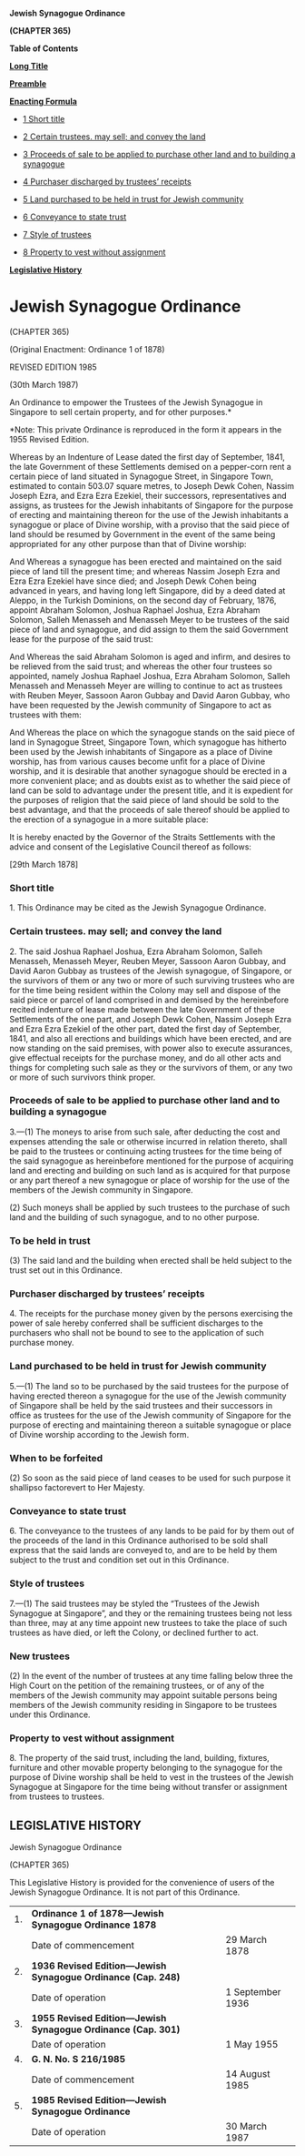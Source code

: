 **Jewish Synagogue Ordinance**

**(CHAPTER 365)**

**Table of Contents**

[**Long Title**](#Jewish-Synagogue-Ordinance)

[**Preamble**](#Preamble)

[**Enacting Formula**](#Enacting-Formula)

- [1 Short title](#Short-title)

- [2 Certain trustees. may sell; and convey the land](#Certain-trustees-may-sell;-and-convey-the-land)

- [3 Proceeds of sale to be applied to purchase other land and to building a synagogue](#Proceeds-of-sale-to-be-applied-to-purchase-other-land-and-to-building-a-synagogue)

- [4 Purchaser discharged by trustees’ receipts](#Purchaser-discharged-by-trustees’-receipts)

- [5 Land purchased to be held in trust for Jewish community](#Land-purchased-to-be-held-in-trust-for-Jewish-community)

- [6 Conveyance to state trust](#Conveyance-to-state-trust)

- [7 Style of trustees](#Style-of-trustees)

- [8 Property to vest without assignment](#Property-to-vest-without-assignment)

[**Legislative History**](#Legislative-History)

# Jewish Synagogue Ordinance

(CHAPTER 365)

(Original Enactment: Ordinance 1 of 1878)

REVISED EDITION 1985

(30th March 1987)

An Ordinance to empower the Trustees of the Jewish Synagogue in Singapore to sell certain property, and for other purposes.\*

\*Note: This private Ordinance is reproduced in the form it appears in the 1955 Revised Edition.

Whereas by an Indenture of Lease dated the first day of September, 1841, the late Government of these Settlements demised on a pepper-corn rent a certain piece of land situated in Synagogue Street, in Singapore Town, estimated to contain 503.07 square metres, to Joseph Dewk Cohen, Nassim Joseph Ezra, and Ezra Ezra Ezekiel, their successors, representatives and assigns, as trustees for the Jewish inhabitants of Singapore for the purpose of erecting and maintaining thereon for the use of the Jewish inhabitants a synagogue or place of Divine worship, with a proviso that the said piece of land should be resumed by Government in the event of the same being appropriated for any other purpose than that of Divine worship:

And Whereas a synagogue has been erected and maintained on the said piece of land till the present time; and whereas Nassim Joseph Ezra and Ezra Ezra Ezekiel have since died; and Joseph Dewk Cohen being advanced in years, and having long left Singapore, did by a deed dated at Aleppo, in the Turkish Dominions, on the second day of February, 1876, appoint Abraham Solomon, Joshua Raphael Joshua, Ezra Abraham Solomon, Salleh Menasseh and Menasseh Meyer to be trustees of the said piece of land and synagogue, and did assign to them the said Government lease for the purpose of the said trust:

And Whereas the said Abraham Solomon is aged and infirm, and desires to be relieved from the said trust; and whereas the other four trustees so appointed, namely Joshua Raphael Joshua, Ezra Abraham Solomon, Salleh Menasseh and Menasseh Meyer are willing to continue to act as trustees with Reuben Meyer, Sassoon Aaron Gubbay and David Aaron Gubbay, who have been requested by the Jewish community of Singapore to act as trustees with them:

And Whereas the place on which the synagogue stands on the said piece of land in Synagogue Street, Singapore Town, which synagogue has hitherto been used by the Jewish inhabitants of Singapore as a place of Divine worship, has from various causes become unfit for a place of Divine worship, and it is desirable that another synagogue should be erected in a more convenient place; and as doubts exist as to whether the said piece of land can be sold to advantage under the present title, and it is expedient for the purposes of religion that the said piece of land should be sold to the best advantage, and that the proceeds of sale thereof should be applied to the erection of a synagogue in a more suitable place:

It is hereby enacted by the Governor of the Straits Settlements with the advice and consent of the Legislative Council thereof as follows:

[29th March 1878]

### Short title

1\. This Ordinance may be cited as the Jewish Synagogue Ordinance.

### Certain trustees. may sell; and convey the land

2\. The said Joshua Raphael Joshua, Ezra Abraham Solomon, Salleh Menasseh, Menasseh Meyer, Reuben Meyer, Sassoon Aaron Gubbay, and David Aaron Gubbay as trustees of the Jewish synagogue, of Singapore, or the survivors of them or any two or more of such surviving trustees who are for the time being resident within the Colony may sell and dispose of the said piece or parcel of land comprised in and demised by the hereinbefore recited indenture of lease made between the late Government of these Settlements of the one part, and Joseph Dewk Cohen, Nassim Joseph Ezra and Ezra Ezra Ezekiel of the other part, dated the first day of September, 1841, and also all erections and buildings which have been erected, and are now standing on the said premises, with power also to execute assurances, give effectual receipts for the purchase money, and do all other acts and things for completing such sale as they or the survivors of them, or any two or more of such survivors think proper.

### Proceeds of sale to be applied to purchase other land and to building a synagogue

3\.—(1) The moneys to arise from such sale, after deducting the cost and expenses attending the sale or otherwise incurred in relation thereto, shall be paid to the trustees or continuing acting trustees for the time being of the said synagogue as hereinbefore mentioned for the purpose of acquiring land and erecting and building on such land as is acquired for that purpose or any part thereof a new synagogue or place of worship for the use of the members of the Jewish community in Singapore.

(2) Such moneys shall be applied by such trustees to the purchase of such land and the building of such synagogue, and to no other purpose.

### To be held in trust

(3) The said land and the building when erected shall be held subject to the trust set out in this Ordinance.

### Purchaser discharged by trustees’ receipts

4\. The receipts for the purchase money given by the persons exercising the power of sale hereby conferred shall be sufficient discharges to the purchasers who shall not be bound to see to the application of such purchase money.

### Land purchased to be held in trust for Jewish community

5\.—(1) The land so to be purchased by the said trustees for the purpose of having erected thereon a synagogue for the use of the Jewish community of Singapore shall be held by the said trustees and their successors in office as trustees for the use of the Jewish community of Singapore for the purpose of erecting and maintaining thereon a suitable synagogue or place of Divine worship according to the Jewish form.

### When to be forfeited

(2) So soon as the said piece of land ceases to be used for such purpose it shallipso factorevert to Her Majesty.

### Conveyance to state trust

6\. The conveyance to the trustees of any lands to be paid for by them out of the proceeds of the land in this Ordinance authorised to be sold shall express that the said lands are conveyed to, and are to be held by them subject to the trust and condition set out in this Ordinance.

### Style of trustees

7\.—(1) The said trustees may be styled the “Trustees of the Jewish Synagogue at Singapore”, and they or the remaining trustees being not less than three, may at any time appoint new trustees to take the place of such trustees as have died, or left the Colony, or declined further to act.

### New trustees

(2) In the event of the number of trustees at any time falling below three the High Court on the petition of the remaining trustees, or of any of the members of the Jewish community may appoint suitable persons being members of the Jewish community residing in Singapore to be trustees under this Ordinance.

### Property to vest without assignment

8\. The property of the said trust, including the land, building, fixtures, furniture and other movable property belonging to the synagogue for the purpose of Divine worship shall be held to vest in the trustees of the Jewish Synagogue at Singapore for the time being without transfer or assignment from trustees to trustees.

## LEGISLATIVE HISTORY

Jewish Synagogue Ordinance

(CHAPTER 365)

This Legislative History is provided for the convenience of users of the Jewish Synagogue Ordinance. It is not part of this Ordinance.

||||
|:-|:-|:-|
|1.|**Ordinance 1 of 1878—Jewish Synagogue Ordinance 1878**|
||Date of commencement|29 March 1878|
|2.|**1936 Revised Edition—Jewish Synagogue Ordinance (Cap. 248)**|
||Date of operation|1 September 1936|
|3.|**1955 Revised Edition—Jewish Synagogue Ordinance (Cap. 301)**|
||Date of operation|1 May 1955|
|4.|**G. N. No. S 216/1985**|
||Date of commencement|14 August 1985|
|5.|**1985 Revised Edition—Jewish Synagogue Ordinance**|
||Date of operation|30 March 1987|
